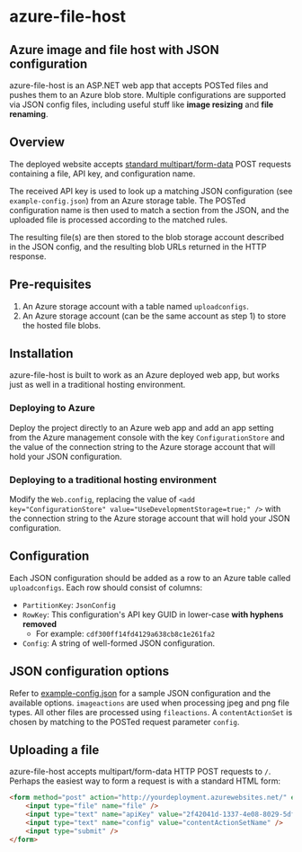 # azure-file-host

## Azure image and file host with JSON configuration
azure-file-host is an ASP.NET web app that accepts POSTed files and pushes them to an Azure blob store. Multiple configurations are supported via JSON config files, including useful stuff like **image resizing** and **file renaming**.

## Overview
The deployed website accepts [standard multipart/form-data](http://stackoverflow.com/questions/4526273/what-does-enctype-multipart-form-data-mean) POST requests containing a file, API key, and configuration name.

The received API key is used to look up a matching JSON configuration (see `example-config.json`) from an Azure storage table. The POSTed configuration name is then used to match a section from the JSON, and the uploaded file is processed according to the matched rules.

The resulting file(s) are then stored to the blob storage account described in the JSON config, and the resulting blob URLs returned in the HTTP response.

## Pre-requisites
1. An Azure storage account with a table named `uploadconfigs`.
2. An Azure storage account (can be the same account as step 1) to store the hosted file blobs.

## Installation
azure-file-host is built to work as an Azure deployed web app, but works just as well in a traditional hosting environment.

### Deploying to Azure
Deploy the project directly to an Azure web app and add an app setting from the Azure management console with the key `ConfigurationStore` and the value of the connection string to the Azure storage account that will hold your JSON configuration.

### Deploying to a traditional hosting environment
Modify the `Web.config`, replacing the value of `<add key="ConfigurationStore" value="UseDevelopmentStorage=true;" />` with the connection string to the Azure storage account that will hold your JSON configuration.

## Configuration
Each JSON configuration should be added as a row to an Azure table called `uploadconfigs`. Each row should consist of columns:

* `PartitionKey`: `JsonConfig`
* `RowKey`: This configuration's API key GUID in lower-case **with hyphens removed**
  * For example: `cdf300ff14fd4129a638cb8c1e261fa2`
* `Config`: A string of well-formed JSON configuration.

## JSON configuration options
Refer to [example-config.json](https://github.com/alibaabaa/azure-file-host/blob/master/example-config.json) for a sample JSON configuration and the available options. `imageactions` are used when processing jpeg and png file types. All other files are processed using `fileactions`. A `contentActionSet` is chosen by matching to the POSTed request parameter `config`.

## Uploading a file
azure-file-host accepts multipart/form-data HTTP POST requests to `/`. Perhaps the easiest way to form a request is with a standard HTML form:

```html
<form method="post" action="http://yourdeployment.azurewebsites.net/" enctype="multipart/form-data">
	<input type="file" name="file" />
	<input type="text" name="apiKey" value="2f42041d-1337-4e08-8029-5dfa478b80bb" />
	<input type="text" name="config" value="contentActionSetName" />
	<input type="submit" />
</form>
```
